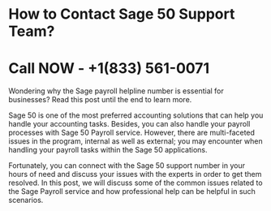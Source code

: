 # How to Contact Sage 50 Support Team? 

# Call NOW - +1(833) 561-0071

Wondering why the Sage payroll helpline number is essential for businesses? Read this post until the end to learn more. 

Sage 50 is one of the most preferred accounting solutions that can help you handle your accounting tasks. Besides, you can also handle your payroll processes with Sage 50 Payroll service. However, there are multi-faceted issues in the program, internal as well as external; you may encounter when handling your payroll tasks within the Sage 50 applications. 

Fortunately, you can connect with the Sage 50 support number in your hours of need and discuss your issues with the experts in order to get them resolved. In this post, we will discuss some of the common issues related to the Sage Payroll service and how professional help can be helpful in such scenarios. 

